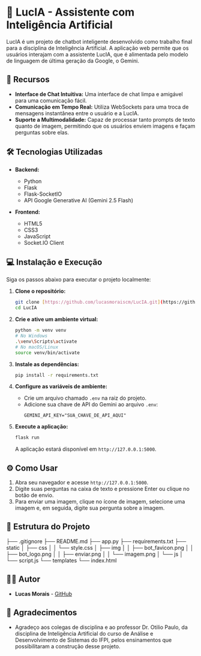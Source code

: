 # 🤖 LucIA - Assistente com Inteligência Artificial

LucIA é um projeto de chatbot inteligente desenvolvido como trabalho final para a disciplina de Inteligência Artificial. A aplicação web permite que os usuários interajam com a assistente LucIA, que é alimentada pelo modelo de linguagem de última geração da Google, o Gemini.

## 🚀 Recursos

* **Interface de Chat Intuitiva:** Uma interface de chat limpa e amigável para uma comunicação fácil.
* **Comunicação em Tempo Real:** Utiliza WebSockets para uma troca de mensagens instantânea entre o usuário e a LucIA.
* **Suporte a Multimodalidade:** Capaz de processar tanto prompts de texto quanto de imagem, permitindo que os usuários enviem imagens e façam perguntas sobre elas.

## 🛠️ Tecnologias Utilizadas

* **Backend:**
    * Python
    * Flask
    * Flask-SocketIO
    * API Google Generative AI (Gemini 2.5 Flash)

* **Frontend:**
    * HTML5
    * CSS3
    * JavaScript
    * Socket.IO Client

## 💻 Instalação e Execução

Siga os passos abaixo para executar o projeto localmente:

1.  **Clone o repositório:**
    ```bash
    git clone [https://github.com/lucasmoraiscm/LucIA.git](https://github.com/lucasmoraiscm/LucIA.git)
    cd LucIA
    ```

2.  **Crie e ative um ambiente virtual:**
    ```bash
    python -m venv venv
    # No Windows
    .\venv\Scripts\activate
    # No macOS/Linux
    source venv/bin/activate
    ```

3.  **Instale as dependências:**
    ```bash
    pip install -r requirements.txt
    ```

4.  **Configure as variáveis de ambiente:**
    * Crie um arquivo chamado `.env` na raiz do projeto.
    * Adicione sua chave de API do Gemini ao arquivo `.env`:
        ```
        GEMINI_API_KEY="SUA_CHAVE_DE_API_AQUI"
        ```

5.  **Execute a aplicação:**
    ```bash
    flask run
    ```
    A aplicação estará disponível em `http://127.0.0.1:5000`.

## ⚙️ Como Usar

1.  Abra seu navegador e acesse `http://127.0.0.1:5000`.
2.  Digite suas perguntas na caixa de texto e pressione Enter ou clique no botão de envio.
3.  Para enviar uma imagem, clique no ícone de imagem, selecione uma imagem e, em seguida, digite sua pergunta sobre a imagem.

## 📁 Estrutura do Projeto
├── .gitignore
├── README.md
├── app.py
├── requirements.txt
├── static
│   ├── css
│   │   └── style.css
│   ├── img
│   │   ├── bot_favicon.png
│   │   ├── bot_logo.png
│   │   ├── enviar.png
│   │   └── imagem.png
│   └── js
│       └── script.js
└── templates
└── index.html

## 🧑‍💻 Autor

* **Lucas Morais** - [GitHub](https://github.com/lucasmoraiscm)

## 🤝 Agradecimentos

* Agradeço aos colegas de disciplina e ao professor Dr. Otilio Paulo, da disciplina de Inteligência Artificial do curso de Análise e Desenvolvimento de Sistemas do IFPI, pelos ensinamentos que possibilitaram a construção desse projeto.